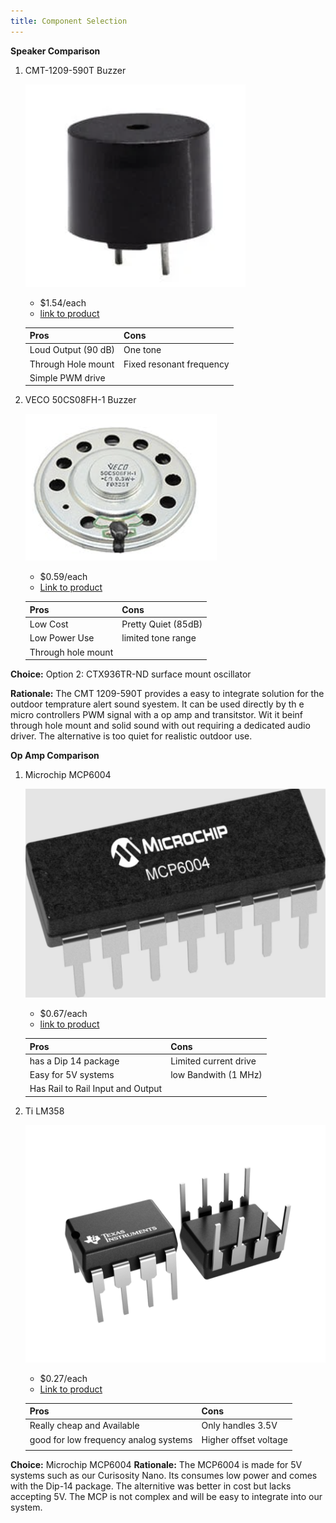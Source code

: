 ```yaml
---
title: Component Selection 
---
```



**Speaker Comparison**

1. CMT-1209-590T Buzzer 

    ![](CMT1209590T_Speaker.png)

    * $1.54/each
    * [link to product](http://www.digikey.com/product-detail/en/ECS-40.3-S-5PX-TR/XC1259TR-ND/827366)

    | Pros                                      | Cons                                                             |
    | ----------------------------------------- | ---------------------------------------------------------------- |
    | Loud Output (90 dB)                              | One tone |
    | Through Hole mount                     | Fixed resonant frequency                                        |
    | Simple PWM drive |

1. VECO 50CS08FH-1 Buzzer

    ![](Van_50CS08FH-1_Speaker.png)

    * $0.59/each
    * [Link to product]([http://www.digikey.com/product-detail/en/636L3I001M84320/CTX936TR-ND/2292940](https://www.endrich.com/Datenbl%C3%A4tter/Generalimport/672158.pdf?utm_source))

    | Pros                                                              | Cons                |
    | ----------------------------------------------------------------- | ------------------- |
    | Low Cost                                             | Pretty Quiet (85dB)      |
    | Low Power Use                                 | limited tone range |
    | Through hole mount |

**Choice:** Option 2: CTX936TR-ND surface mount oscillator

**Rationale:** The CMT 1209-590T provides a easy to integrate solution for the outdoor temprature alert sound syestem. It can be used directly by th e micro controllers PWM signal with a op amp and transitstor. Wit it beinf through hole mount and solid sound with out requiring a dedicated audio driver. The alternative is too quiet  for realistic outdoor use. 







**Op Amp Comparison**

1. Microchip MCP6004

    ![](OpAmp_MCP6004Image.png)

    * $0.67/each
    * [link to product](http://www.digikey.com/product-detail/en/ECS-40.3-S-5PX-TR/XC1259TR-ND/827366)

    | Pros                                      | Cons                                                             |
    | ----------------------------------------- | ---------------------------------------------------------------- |
    | has a Dip 14 package                              |Limited current drive|
    | Easy for 5V systems                   | low Bandwith (1 MHz)                                        |
    | Has Rail to Rail Input and Output |

1. Ti LM358

    ![](OpAmp_LM358.png)

    * $0.27/each
    * [Link to product]([[http://www.digikey.com/product-detail/en/636L3I001M84320/CTX936TR-ND/2292940](https://www.endrich.com/Datenbl%C3%A4tter/Generalimport/672158.pdf?utm_source)](https://www.ti.com/product/LM358#tech-docs))

    | Pros                                                              | Cons                |
    | ----------------------------------------------------------------- | ------------------- |
    | Really cheap and Available                                           | Only handles 3.5V     |
    | good for low frequency analog systems                                | Higher offset voltage|
    |  |

**Choice:** Microchip MCP6004
**Rationale:** The MCP6004 is made for 5V systems such as our Curisosity Nano. Its consumes low power and comes with the Dip-14 package. The alternitive was better in cost but lacks accepting 5V. The MCP is not complex and will be easy to integrate into our system. 

